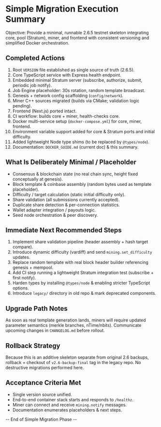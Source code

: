# Simple Migration Execution Summary

Objective: Provide a minimal, runnable 2.6.5 testnet skeleton integrating core, pool (Stratum), miner, and frontend with consistent versioning and simplified Docker orchestration.

## Completed Actions

1. Root `VERSION` file established as single source of truth (2.6.5).
2. Core TypeScript service with Express health endpoint.
3. Embedded minimal Stratum server (subscribe, authorize, submit, periodic job notify).
4. Job Engine placeholder: 30s rotation, random template broadcast.
5. Genesis + network config scaffolding (`config/network`).
6. Miner C++ sources migrated (builds via CMake; validation logic pending).
7. Frontend (Next.js) ported intact.
8. CI workflow: builds core + miner, health-checks core.
9. Docker multi-service setup (`docker-compose.yml`) for core, miner, frontend.
10. Environment variable support added for core & Stratum ports and initial difficulty.
11. Added lightweight Node type shims (to be replaced by `@types/node`).
12. Documentation: `DOCKER_GUIDE.md` (current doc) & this summary.

## What Is Deliberately Minimal / Placeholder

- Consensus & blockchain state (no real chain sync, height fixed conceptually at genesis).
- Block template & coinbase assembly (random bytes used as template placeholder).
- Difficulty / target calculation (static initial difficulty only).
- Share validation (all submissions currently accepted).
- Duplicate share detection & per-connection statistics.
- Wallet adapter integration / payouts logic.
- Seed node orchestration & peer discovery.

## Immediate Next Recommended Steps

1. Implement share validation pipeline (header assembly + hash target compare).
2. Introduce dynamic difficulty (vardiff) and send `mining.set_difficulty` updates.
3. Replace random template with real block header builder referencing genesis + mempool.
4. Add CI step running a lightweight Stratum integration test (subscribe + first notify).
5. Harden types by installing `@types/node` & enabling stricter TypeScript options.
6. Introduce `legacy/` directory in old repo & mark deprecated components.

## Upgrade Path Notes

As soon as real template generation lands, miners will require updated parameter semantics (merkle branches, nTime/nbits). Communicate upcoming changes in `CHANGELOG.md` before rollout.

## Rollback Strategy

Because this is an additive skeleton separate from original 2.6 backups, rollback = checkout of `v2.6-backup-final` tag in the legacy repo. No destructive migrations performed here.

## Acceptance Criteria Met

- Single version source unified.
- End-to-end container stack starts and responds to `/healthz`.
- Miner can connect and receive `mining.notify` messages.
- Documentation enumerates placeholders & next steps.

-- End of Simple Migration Phase --
